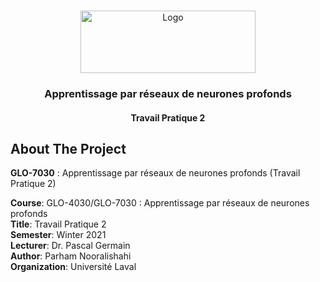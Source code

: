 <!-- PROJECT LOGO -->
<br />
<p align="center">
  <a href="https://www.ulaval.ca/en/" target="_blank">
    <img src="https://ssc.ca/sites/default/files/logo-ulaval-reseaux-sociaux.jpg" alt="Logo" width="280" height="100">
  </a>

  <h3 align="center">Apprentissage par réseaux de neurones profonds</h3>
  <h4 align="center">Travail Pratique 2</h4>
  </p>
</p>

## About The Project
**GLO-7030** : Apprentissage par réseaux de neurones profonds (Travail Pratique 2)

**Course**: GLO-4030/GLO-7030 : Apprentissage par réseaux de neurones profonds <br>
**Title**: Travail Pratique 2 <br>
**Semester**: Winter 2021 <br>
**Lecturer**: Dr. Pascal Germain <br>
**Author**: Parham Nooralishahi <br>
**Organization**: Université Laval <br>

